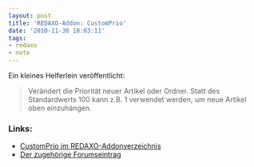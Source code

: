 ```yaml
---
layout: post
title: 'REDAXO-Addon: CustomPrio'
date: '2010-11-30 18:03:11'
tags:
- redaxo
- note
---
```


Ein kleines Helferlein veröffentlicht:

> Verändert die Priorität neuer Artikel oder Ordner. Statt des Standardwerts 100 kann z.B. 1 verwendet werden, um neue Artikel oben einzuhängen.

### Links:

- [CustomPrio im REDAXO-Addonverzeichnis](http://www.redaxo.org/de/download/addons/?addon_id=840)
- [Der zugehörige Forumseintrag](http://www.redaxo.org/de/forum/addons-f30/customprio-t15760.html)


